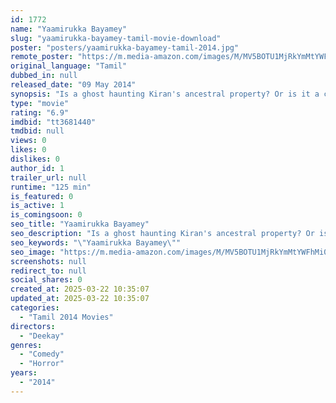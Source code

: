 ```yaml
---
id: 1772
name: "Yaamirukka Bayamey"
slug: "yaamirukka-bayamey-tamil-movie-download"
poster: "posters/yaamirukka-bayamey-tamil-2014.jpg"
remote_poster: "https://m.media-amazon.com/images/M/MV5BOTU1MjRkYmMtYWFhMi00N2Y5LTkyMDktYmNjMWVhZTA0Mjc4XkEyXkFqcGc@._V1_SX300.jpg"
original_language: "Tamil"
dubbed_in: null
released_date: "09 May 2014"
synopsis: "Is a ghost haunting Kiran's ancestral property? Or is it a conman's master moves?"
type: "movie"
rating: "6.9"
imdbid: "tt3681440"
tmdbid: null
views: 0
likes: 0
dislikes: 0
author_id: 1
trailer_url: null
runtime: "125 min"
is_featured: 0
is_active: 1
is_comingsoon: 0
seo_title: "Yaamirukka Bayamey"
seo_description: "Is a ghost haunting Kiran's ancestral property? Or is it a conman's master moves?"
seo_keywords: "\"Yaamirukka Bayamey\""
seo_image: "https://m.media-amazon.com/images/M/MV5BOTU1MjRkYmMtYWFhMi00N2Y5LTkyMDktYmNjMWVhZTA0Mjc4XkEyXkFqcGc@._V1_SX300.jpg"
screenshots: null
redirect_to: null
social_shares: 0
created_at: 2025-03-22 10:35:07
updated_at: 2025-03-22 10:35:07
categories:
  - "Tamil 2014 Movies"
directors:
  - "Deekay"
genres:
  - "Comedy"
  - "Horror"
years:
  - "2014"
---
```

